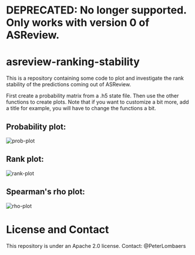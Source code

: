 # DEPRECATED: No longer supported. Only works with version 0 of ASReview.

# asreview-ranking-stability

This is a repository containing some code to plot and investigate the rank stability of the predictions coming out of
ASReview.

First create a probability matrix from a .h5 state file. Then use the other functions to create plots. Note that if you
want to customize a bit more, add a title for example, you will have to change the functions a bit.

## Probability plot:
![prob-plot](images/probability.png)

## Rank plot:
![rank-plot](images/rank.png)

## Spearman's rho plot:
![rho-plot](images/rho.png)

# License and Contact
This repository is under an Apache 2.0 license. Contact: @PeterLombaers
